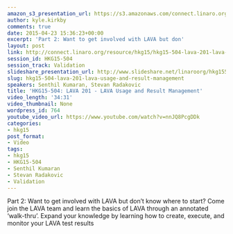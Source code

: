 ```yaml
---
amazon_s3_presentation_url: https://s3.amazonaws.com/connect.linaro.org/hkg15/Videos/02-13-Friday/HKG15-504.pdf
author: kyle.kirkby
comments: true
date: 2015-04-23 15:36:23+00:00
excerpt: 'Part 2: Want to get involved with LAVA but don'
layout: post
link: http://connect.linaro.org/resource/hkg15/hkg15-504-lava-201-lava-usage-and-result-management/
session_id: HKG15-504
session_track: Validation
slideshare_presentation_url: http://www.slideshare.net/linaroorg/hkg15504-lava-201-lava-usage-and-result-management
slug: hkg15-504-lava-201-lava-usage-and-result-management
speakers: Senthil Kumaran, Stevan Radakovic
title: 'HKG15-504: LAVA 201 - LAVA Usage and Result Management'
video_length: '34:31'
video_thumbnail: None
wordpress_id: 764
youtube_video_url: https://www.youtube.com/watch?v=nnJQ8PcgDDk
categories:
- hkg15
post_format:
- Video
tags:
- hkg15
- HKG15-504
- Senthil Kumaran
- Stevan Radakovic
- Validation
---
```


Part 2: Want to get involved with LAVA but don’t know where to start? Come join the LAVA team and learn the basics of LAVA through an annotated ‘walk-thru’. Expand your knowledge by learning how to create, execute, and monitor your LAVA test results
